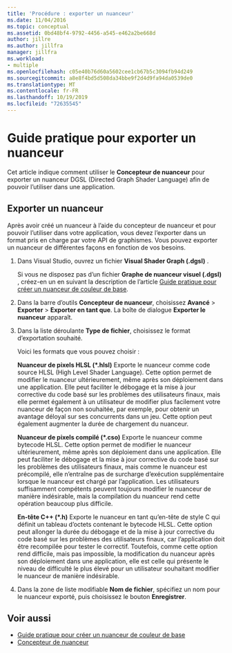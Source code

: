 ```yaml
---
title: 'Procédure : exporter un nuanceur'
ms.date: 11/04/2016
ms.topic: conceptual
ms.assetid: 0bd48bf4-9792-4456-a545-e462a2be668d
author: jillre
ms.author: jillfra
manager: jillfra
ms.workload:
- multiple
ms.openlocfilehash: c05e40b76d60a5602cee1cb67b5c3094fb94d249
ms.sourcegitcommit: a8e8f4bd5d508da34bbe9f2d4d9fa94da0539de0
ms.translationtype: MT
ms.contentlocale: fr-FR
ms.lasthandoff: 10/19/2019
ms.locfileid: "72635545"
---
```

# <a name="how-to-export-a-shader"></a>Guide pratique pour exporter un nuanceur

Cet article indique comment utiliser le **Concepteur de nuanceur** pour exporter un nuanceur DGSL (Directed Graph Shader Language) afin de pouvoir l’utiliser dans une application.

## <a name="export-a-shader"></a>Exporter un nuanceur

Après avoir créé un nuanceur à l’aide du concepteur de nuanceur et pour pouvoir l’utiliser dans votre application, vous devez l’exporter dans un format pris en charge par votre API de graphismes. Vous pouvez exporter un nuanceur de différentes façons en fonction de vos besoins.

1. Dans Visual Studio, ouvrez un fichier **Visual Shader Graph (.dgsl)** .

     Si vous ne disposez pas d’un fichier **Graphe de nuanceur visuel (.dgsl)** , créez-en un en suivant la description de l’article [Guide pratique pour créer un nuanceur de couleur de base](../designers/how-to-create-a-basic-color-shader.md).

2. Dans la barre d’outils **Concepteur de nuanceur**, choisissez **Avancé** > **Exporter** > **Exporter en tant que**. La boîte de dialogue **Exporter le nuanceur** apparaît.

3. Dans la liste déroulante **Type de fichier**, choisissez le format d’exportation souhaité.

     Voici les formats que vous pouvez choisir :

     **Nuanceur de pixels HLSL (\*.hlsl)** Exporte le nuanceur comme code source HLSL (High Level Shader Language). Cette option permet de modifier le nuanceur ultérieurement, même après son déploiement dans une application. Elle peut faciliter le débogage et la mise à jour corrective du code basé sur les problèmes des utilisateurs finaux, mais elle permet également à un utilisateur de modifier plus facilement votre nuanceur de façon non souhaitée, par exemple, pour obtenir un avantage déloyal sur ses concurrents dans un jeu. Cette option peut également augmenter la durée de chargement du nuanceur.

     **Nuanceur de pixels compilé (\*.cso)** Exporte le nuanceur comme bytecode HLSL. Cette option permet de modifier le nuanceur ultérieurement, même après son déploiement dans une application. Elle peut faciliter le débogage et la mise à jour corrective du code basé sur les problèmes des utilisateurs finaux, mais comme le nuanceur est précompilé, elle n’entraîne pas de surcharge d’exécution supplémentaire lorsque le nuanceur est chargé par l’application. Les utilisateurs suffisamment compétents peuvent toujours modifier le nuanceur de manière indésirable, mais la compilation du nuanceur rend cette opération beaucoup plus difficile.

     **En-tête C++ (\*.h)** Exporte le nuanceur en tant qu’en-tête de style C qui définit un tableau d’octets contenant le bytecode HLSL. Cette option peut allonger la durée du débogage et de la mise à jour corrective du code basé sur les problèmes des utilisateurs finaux, car l’application doit être recompilée pour tester le correctif. Toutefois, comme cette option rend difficile, mais pas impossible, la modification du nuanceur après son déploiement dans une application, elle est celle qui présente le niveau de difficulté le plus élevé pour un utilisateur souhaitant modifier le nuanceur de manière indésirable.

4. Dans la zone de liste modifiable **Nom de fichier**, spécifiez un nom pour le nuanceur exporté, puis choisissez le bouton **Enregistrer**.

## <a name="see-also"></a>Voir aussi

- [Guide pratique pour créer un nuanceur de couleur de base](../designers/how-to-create-a-basic-color-shader.md)
- [Concepteur de nuanceur](../designers/shader-designer.md)